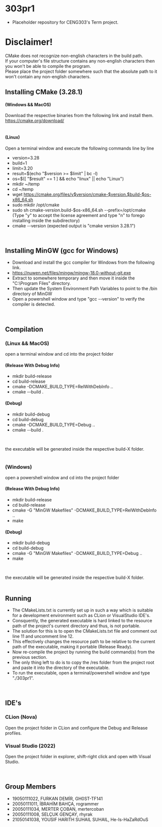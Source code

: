# 303pr1
* Placeholder repository for CENG303's Term project.

# Disclaimer!
CMake does not recognize non-english characters in the build path. </br>
If your computer's file structure contains any non-english characters then you won't be able to compile the program. </br>
Please place the project folder somewhere such that the absolute path to it won't contain any non-english characters. </br>

## Installing CMake (3.28.1)
#### (Windows && MacOS) </br>
Download the respective binaries from the following link and install them. </br>
https://cmake.org/download/ </br>
</br>
#### (Linux) </br>
Open a terminal window and execute the following commands line by line </br>
* version=3.28 </br>
* build=1 </br>
* limit=3.20 </br>
* result=$(echo "$version >= $limit" | bc -l) </br>
* os=$([ "$result" == 1 ] && echo "linux" || echo "Linux") </br>
* mkdir ~/temp </br>
* cd ~/temp </br>
* wget https://cmake.org/files/v$version/cmake-$version.$build-$os-x86_64.sh  </br>
* sudo mkdir /opt/cmake </br>
* sudo sh cmake-$version.$build-$os-x86_64.sh --prefix=/opt/cmake  </br>
(Type "y" to accept the license agreement and type "n" to forego installing inside the subdirectory) </br>
* cmake --version (expected output is "cmake version 3.28.1") </br>
</br>

## Installing MinGW (gcc for Windows)
* Download and install the gcc compiler for Windows from the following link. </br>
* https://nuwen.net/files/mingw/mingw-18.0-without-git.exe </br>
* Extract to somewhere temporary and then move it inside the "C:\Program Files" directory. </br>
* Then update the System Environment Path Variables to point to the /bin directory of MinGW </br>
* Open a powershell window and type "gcc --version" to verify the compiler is detected. </br>
</br>

## Compilation
### (Linux  && MacOS)
open a terminal window and cd into the project folder </br>
#### (Release With Debug Info)
* mkdir build-release </br>
* cd build-release </br>
* cmake -DCMAKE_BUILD_TYPE=RelWithDebInfo .. </br>
* cmake --build . </br>

#### (Debug)
* mkdir build-debug </br>
* cd build-debug </br>
* cmake -DCMAKE_BUILD_TYPE=Debug .. </br>
* cmake --build . </br>
</br>

the executable will be generated inside the respective build-X folder. </br>
</br>

### (Windows)
open a powershell window and cd into the project folder </br>
#### (Release With Debug Info)
* mkdir build-release </br>
* cd build-release </br>
* cmake -G "MinGW Makefiles" -DCMAKE_BUILD_TYPE=RelWithDebInfo .. </br>
* make </br>

#### (Debug)
* mkdir build-debug </br>
* cd build-debug </br>
* cmake -G "MinGW Makefiles" -DCMAKE_BUILD_TYPE=Debug .. </br>
* make </br>
</br>

the executable will be generated inside the respective build-X folder. </br>
</br>

## Running
* The CMakeLists.txt is currently set up in such a way which is suitable for a development environment such as CLion or VisualStudio IDE's. </br>
* Consquently, the generated executable is hard linked to the resource path of the project's current directory and thus, is not portable. </br>
* The solution for this is to open the CMakeLists.txt file and comment out line 11 and uncomment line 12. </br>
* This effectively changes the resource path to be relative to the current path of the executable, making it portable (Release Ready). </br>
* Now re-compile the project by running the build command(s) from the previous section.
* The only thing left to do is to copy the /res folder from the project root and paste it into the directory of the executable. </br>
* To run the executable, open a terminal/powershell window and type "./303pr1". </br>
</br>

## IDE's
### CLion (Nova)
Open the project folder in CLion and configure the Debug and Release profiles. </br>

### Visual Studio (2022)
Open the project folder in explorer, shift-right click and open with Visual Studio. </br>

</br>

## Group Members

* 19050111022, FURKAN DEMİR, GH0ST-TF141
* 20050111011, İBRAHİM BAHÇA, rogrammer
* 20050111034, MERTER ÇOBAN, mertercoban
* 20050111008, SELÇUK GENÇAY, rhyrak
* 21050141038, YOUSIF HARITH SUHAIL SUHAIL, He-Is-HaZaRdOuS
